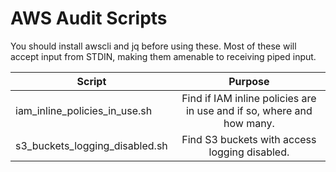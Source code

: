 # AWS Audit Scripts

You should install awscli and jq before using these. Most of these will accept
input from STDIN, making them amenable to receiving piped input.

| Script        | Purpose       |
| ------------- |:-------------:|
| iam_inline_policies_in_use.sh | Find if IAM inline policies are in use and if so, where and how many. |
| s3_buckets_logging_disabled.sh | Find S3 buckets with access logging disabled. |
